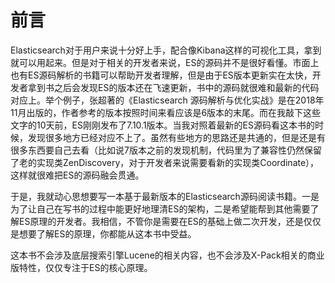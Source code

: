 # 前言

Elasticsearch对于用户来说十分好上手，配合像Kibana这样的可视化工具，拿到就可以用起来。但是对于相关的开发者来说，ES的源码并不是很好看懂。市面上也有ES源码解析的书籍可以帮助开发者理解，但是由于ES版本更新实在太快，开发者拿到书之后会发现ES的版本还在飞速更新，书中的源码就很难和最新的代码对应上。举个例子，张超著的《Elasticsearch 源码解析与优化实战》是在2018年11月出版的，作者参考的版本按照时间来看应该是6版本的末尾。而在我敲下这些文字的10天前，ES刚刚发布了7.10.1版本。当我对照着最新的ES源码看这本书的时候，发现很多地方已经对应不上了。虽然有些地方的思路还是共通的，但是还是有很多东西要自己去看（比如说7版本之前的发现机制，代码里为了兼容性仍然保留了老的实现类ZenDiscovery，对于开发者来说需要看新的实现类Coordinate），这样就很难把ES的源码融会贯通。

于是，我就动心思想要写一本基于最新版本的Elasticsearch源码阅读书籍。一是为了让自己在写书的过程中能更好地理清ES的架构，二是希望能帮到其他需要了解ES原理的开发者。我相信，不管你是需要在ES的基础上做二次开发，还是仅仅是想要了解ES的原理，你都能从这本书中受益。

这本书不会涉及底层搜索引擎Lucene的相关内容，也不会涉及X-Pack相关的商业版特性，仅仅专注于ES的核心原理。

